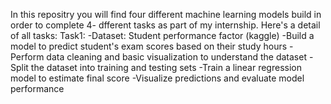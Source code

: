 In this repositry you will find four different machine learning models build in order to complete 4- dfferent tasks as part of my internship.
Here's a detail of all tasks:
Task1:
-Dataset: Student performance factor (kaggle)
-Build a model to predict student's exam scores based on their study hours
-Perform data cleaning and basic visualization to understand the dataset
-Split the dataset into training and testing sets
-Train a linear regression model to estimate final score
-Visualize predictions and evaluate model performance
